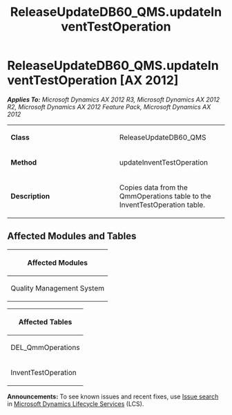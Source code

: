 ﻿---
title: ReleaseUpdateDB60_QMS.updateInventTestOperation
TOCTitle: ReleaseUpdateDB60_QMS.updateInventTestOperation
ms:assetid: 85124f29-5423-091e-4d28-de697f261aca
ms:mtpsurl: https://msdn.microsoft.com/en-us/library/JJ686018(v=AX.60)
ms:contentKeyID: 49709469
ms.date: 05/18/2015
mtps_version: v=AX.60
---

# ReleaseUpdateDB60\_QMS.updateInventTestOperation [AX 2012]


_**Applies To:** Microsoft Dynamics AX 2012 R3, Microsoft Dynamics AX 2012 R2, Microsoft Dynamics AX 2012 Feature Pack, Microsoft Dynamics AX 2012_

<table>
<colgroup>
<col style="width: 50%" />
<col style="width: 50%" />
</colgroup>
<tbody>
<tr class="odd">
<td><p><strong>Class</strong></p></td>
<td><p>ReleaseUpdateDB60_QMS</p></td>
</tr>
<tr class="even">
<td><p><strong>Method</strong></p></td>
<td><p>updateInventTestOperation</p></td>
</tr>
<tr class="odd">
<td><p><strong>Description</strong></p></td>
<td><p>Copies data from the QmmOperations table to the InventTestOperation table.</p></td>
</tr>
</tbody>
</table>


## Affected Modules and Tables

<table>
<colgroup>
<col style="width: 100%" />
</colgroup>
<thead>
<tr class="header">
<th><p>Affected Modules</p></th>
</tr>
</thead>
<tbody>
<tr class="odd">
<td><p>Quality Management System</p></td>
</tr>
</tbody>
</table>


<table>
<colgroup>
<col style="width: 100%" />
</colgroup>
<thead>
<tr class="header">
<th><p>Affected Tables</p></th>
</tr>
</thead>
<tbody>
<tr class="odd">
<td><p>DEL_QmmOperations</p></td>
</tr>
<tr class="even">
<td><p>InventTestOperation</p></td>
</tr>
</tbody>
</table>

  
**Announcements:** To see known issues and recent fixes, use [Issue search](http://go.microsoft.com/fwlink/?linkid=389258) in [Microsoft Dynamics Lifecycle Services](http://go.microsoft.com/fwlink/?linkid=306505) (LCS).

